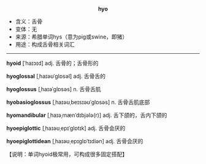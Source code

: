 
**<center>hyo</center>**

- <span class="definition">含义：舌骨</span>
- <span class="definition">变体：无</span>
- <span class="definition">来源：希腊单词hys（意为pig或swine，即猪）</span>
- <span class="definition">用途：构成舌骨相关词汇</span>


---


<span class="vocabulary">**hyoid**</span> [ˈhaɪɔɪd] adj. 舌骨的；舌骨形的

<span class="vocabulary">**hyoglossal**</span> [ˌhaɪəʊˈglɒsəl] adj. 舌骨舌的

<span class="vocabulary">**hyoglossus**</span> [ˌhaɪəˈɡlɒsəs] n. 舌骨舌肌

<span class="vocabulary">**hyobasioglossus**</span> [ˌhaɪəʊˌbeɪsɪəʊˈglɒsəs] n. 舌骨舌肌底部

<span class="vocabulary">**hyomandibular**</span> [ˌhaɪəˌmænˈdɪbjələ(r)] adj. 舌下颌的，舌内下颌的

<span class="vocabulary">**hyoepiglottic**</span> [ˌhaɪəʊˌepɪˈglɒtɪk] adj. 舌骨会厌的

<span class="vocabulary">**hyoepiglottidean**</span> [ˌhaɪəʊˌepɪglɒˈtɪdiən] adj. 舌骨会厌的

【说明：单词hyoid极常用，可构成很多固定搭配】